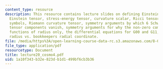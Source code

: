 ```yaml
---
content_type: resource
description: This resource contains lecture slides on defining Einstein field equations,
  Einstein tensor, stress-energy tensor, curvature scalar, Ricci tensor, Christoffel
  symbols, Riemann curvature tensor, symmetry arguments by which 6 Schwarzschild metric
  tensor components vanish, symmetry arguments for why the non-zero components are
  functions of radius only, the differential equations for G00 and G11, and shell
  radius vs. bookkeepers radial coordinate.
file: /media/https%3A/open-learning-course-data-rc.s3.amazonaws.com/8-033-relativity-fall-2006/1a10f343b32e823db1d1499bf6cb3b36_lecture20_cosmo4.pdf
file_type: application/pdf
resourcetype: Document
title: lecture20_cosmo4.pdf
uid: 1a10f343-b32e-823d-b1d1-499bf6cb3b36
---
```

